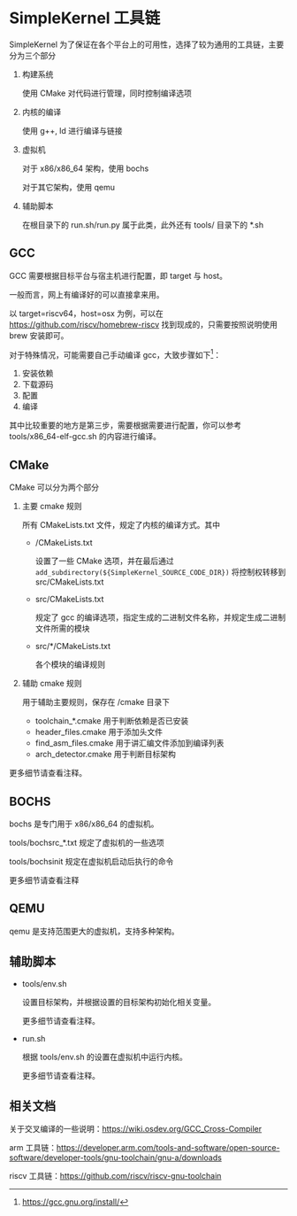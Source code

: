 # SimpleKernel 工具链

SimpleKernel 为了保证在各个平台上的可用性，选择了较为通用的工具链，主要分为三个部分

1. 构建系统

    使用 CMake 对代码进行管理，同时控制编译选项

2. 内核的编译

    使用 g++, ld 进行编译与链接

3. 虚拟机

    对于 x86/x86_64 架构，使用 bochs

    对于其它架构，使用 qemu

4. 辅助脚本

    在根目录下的 run.sh/run.py 属于此类，此外还有 tools/ 目录下的 *.sh
    
    

## GCC

GCC 需要根据目标平台与宿主机进行配置，即 target 与 host。

一般而言，网上有编译好的可以直接拿来用。

以 target=riscv64，host=osx 为例，可以在 https://github.com/riscv/homebrew-riscv 找到现成的，只需要按照说明使用 brew 安装即可。

对于特殊情况，可能需要自己手动编译 gcc，大致步骤如下[^1]：

1. 安装依赖
2. 下载源码
3. 配置
4. 编译

其中比较重要的地方是第三步，需要根据需要进行配置，你可以参考 tools/x86_64-elf-gcc.sh 的内容进行编译。



## CMake

CMake 可以分为两个部分

1. 主要 cmake 规则

    所有 CMakeLists.txt 文件，规定了内核的编译方式。其中

    - /CMakeLists.txt

        设置了一些 CMake 选项，并在最后通过 `add_subdirectory(${SimpleKernel_SOURCE_CODE_DIR})` 将控制权转移到 src/CMakeLists.txt

    - src/CMakeLists.txt

        规定了 gcc 的编译选项，指定生成的二进制文件名称，并规定生成二进制文件所需的模块

    - src/*/CMakeLists.txt

        各个模块的编译规则

2. 辅助 cmake 规则

    用于辅助主要规则，保存在 /cmake 目录下

    - toolchain_*.cmake 用于判断依赖是否已安装
    - header_files.cmake 用于添加头文件
    - find_asm_files.cmake 用于讲汇编文件添加到编译列表
    - arch_detector.cmake 用于判断目标架构

更多细节请查看注释。



## BOCHS

bochs 是专门用于 x86/x86_64 的虚拟机。

tools/bochsrc_*.txt 规定了虚拟机的一些选项

tools/bochsinit 规定在虚拟机启动后执行的命令

更多细节请查看注释



## QEMU

qemu 是支持范围更大的虚拟机，支持多种架构。



## 辅助脚本

- tools/env.sh

    设置目标架构，并根据设置的目标架构初始化相关变量。

    更多细节请查看注释。

- run.sh

    根据 tools/env.sh 的设置在虚拟机中运行内核。

    更多细节请查看注释。

    

## 相关文档

关于交叉编译的一些说明：https://wiki.osdev.org/GCC_Cross-Compiler

arm 工具链：https://developer.arm.com/tools-and-software/open-source-software/developer-tools/gnu-toolchain/gnu-a/downloads

riscv 工具链：https://github.com/riscv/riscv-gnu-toolchain

[^1]: https://gcc.gnu.org/install/

